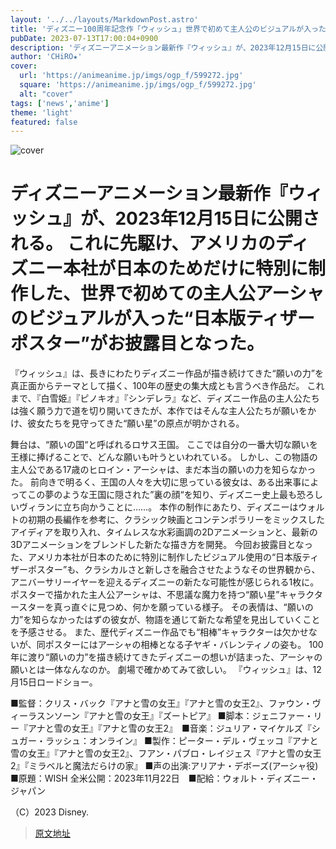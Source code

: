 ```yaml
---
layout: '../../layouts/MarkdownPost.astro'
title: 'ディズニー100周年記念作「ウィッシュ」世界で初めて主人公のビジュアルが入った”日本版ティザーポスター”公開'
pubDate: 2023-07-13T17:00:04+0900
description: 'ディズニーアニメーション最新作『ウィッシュ』が、2023年12月15日に公開される。これに先駆け、アメリカのディズニー本社が日本のためだけに特別に制作した、世界で初めての主人公アーシャのビジュアルが入った“日本版ティザーポスター”がお披露目となった。'
author: 'CHiRO★'
cover:
  url: 'https://animeanime.jp/imgs/ogp_f/599272.jpg'
  square: 'https://animeanime.jp/imgs/ogp_f/599272.jpg'
  alt: "cover"
tags: ['news','anime']
theme: 'light'
featured: false
---
```

![cover](https://animeanime.jp/imgs/ogp_f/599272.jpg)

# ディズニーアニメーション最新作『ウィッシュ』が、2023年12月15日に公開される。 これに先駆け、アメリカのディズニー本社が日本のためだけに特別に制作した、世界で初めての主人公アーシャのビジュアルが入った“日本版ティザーポスター”がお披露目となった。

『ウィッシュ』は、長きにわたりディズニー作品が描き続けてきた“願いの力”を真正面からテーマとして描く、100年の歴史の集大成とも言うべき作品だ。 
これまで、『白雪姫』『ピノキオ』『シンデレラ』など、ディズニー作品の主人公たちは強く願う力で道を切り開いてきたが、本作ではそんな主人公たちが願いをかけ、彼女たちを見守ってきた“願い星”の原点が明かされる。

舞台は、“願いの国“と呼ばれるロサス王国。 ここでは自分の一番大切な願いを王様に捧げることで、どんな願いも叶うといわれている。 しかし、この物語の主人公である17歳のヒロイン・アーシャは、まだ本当の願いの力を知らなかった。 
前向きで明るく、王国の人々を大切に思っている彼女は、ある出来事によってこの夢のような王国に隠された”裏の顔“を知り、ディズニー史上最も恐ろしいヴィランに立ち向かうことに……。
本作の制作にあたり、ディズニーはウォルトの初期の長編作を参考に、クラシック映画とコンテンポラリーをミックスしたアイディアを取り入れ、タイムレスな水彩画調の2Dアニメーションと、最新の3Dアニメーションをブレンドした新たな描き方を開発。 
今回お披露目となった、アメリカ本社が日本のために特別に制作したビジュアル使用の“日本版ティザーポスター”も、クラシカルさと新しさを融合させたようなその世界観から、アニバーサリーイヤーを迎えるディズニーの新たな可能性が感じられる1枚に。 
ポスターで描かれた主人公アーシャは、不思議な魔力を持つ“願い星”キャラクタースターを真っ直ぐに見つめ、何かを願っている様子。 その表情は、“願いの力”を知らなかったはずの彼女が、物語を通じて新たな希望を見出していくことを予感させる。 
また、歴代ディズニー作品でも“相棒”キャラクターは欠かせないが、同ポスターにはアーシャの相棒となる子ヤギ・バレンティノの姿も。 
100年に渡り“願いの力”を描き続けてきたディズニーの想いが詰まった、アーシャの願いとは一体なんなのか。 
劇場で確かめてみて欲しい。 
『ウィッシュ』は、12月15日ロードショー。 

■監督：クリス・バック『アナと雪の女王』『アナと雪の女王2』、ファウン・ヴィーラスンソーン『アナと雪の女王』『ズートピア』
■脚本：ジェニファー・リー『アナと雪の女王』『アナと雪の女王2』　■音楽：ジュリア・マイケルズ『シュガー・ラッシュ：オンライン』
■製作：ピーター・デル・ヴェッコ『アナと雪の女王』『アナと雪の女王2』、フアン・パブロ・レイジェス『アナと雪の女王2』『ミラベルと魔法だらけの家』
■声の出演:アリアナ・デボーズ(アーシャ役)
■原題：WISH 全米公開：2023年11月22日　■配給：ウォルト・ディズニー・ジャパン

（C）2023 Disney.

>[原文地址](https://animeanime.jp/article/2023/07/13/78581.html)  